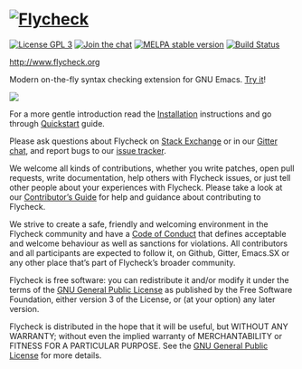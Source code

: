 # [![Flycheck][logo]](http://www.flycheck.org) #

[![License GPL 3](https://img.shields.io/github/license/flycheck/flycheck.svg)][COPYING]
[![Join the chat](https://img.shields.io/gitter/room/flycheck/flycheck.svg)](https://gitter.im/flycheck/flycheck)
[![MELPA stable version](http://stable.melpa.org/packages/flycheck-badge.svg)](http://stable.melpa.org/#/flycheck)
[![Build Status](https://img.shields.io/travis/flycheck/flycheck/master.svg)](https://travis-ci.org/flycheck/flycheck)

<http://www.flycheck.org>

Modern on-the-fly syntax checking extension for GNU Emacs.  [Try it][]!

![](https://raw.githubusercontent.com/flycheck/flycheck/master/doc/images/flycheck-annotated.png)

For a more gentle introduction read the [Installation][] instructions and go
through [Quickstart][] guide.

Please ask questions about Flycheck on [Stack Exchange][sx] or in our
[Gitter chat][gitter], and report bugs to our [issue tracker][].

We welcome all kinds of contributions, whether you write patches, open pull
requests, write documentation, help others with Flycheck issues, or just tell
other people about your experiences with Flycheck.  Please take a look at our
[Contributor’s Guide][contrib] for help and guidance about contributing to
Flycheck.

We strive to create a safe, friendly and welcoming environment in the Flycheck
community and have a [Code of Conduct][coc] that defines acceptable and welcome
behaviour as well as sanctions for violations.  All contributors and all
participants are expected to follow it, on Github, Gitter, Emacs.SX or any other
place that’s part of Flycheck’s broader community.

Flycheck is free software: you can redistribute it and/or modify it under the
terms of the [GNU General Public License][copying] as published by the Free
Software Foundation, either version 3 of the License, or (at your option) any
later version.

Flycheck is distributed in the hope that it will be useful, but WITHOUT ANY
WARRANTY; without even the implied warranty of MERCHANTABILITY or FITNESS FOR A
PARTICULAR PURPOSE.  See the [GNU General Public License][copying] for more
details.

[COPYING]: https://github.com/flycheck/flycheck/blob/master/COPYING
[manual]: http://www.flycheck.org/en/latest/index.html#the-user-guide
[logo]: https://raw.githubusercontent.com/flycheck/flycheck/master/doc/_static/logo.png
[try it]: http://www.flycheck.org/en/latest/#try-out
[Installation]: http://www.flycheck.org/en/latest/user/installation.html
[Quickstart]: http://www.flycheck.org/en/latest/user/quickstart.html
[sx]: https://emacs.stackexchange.com/questions/tagged/flycheck
[gitter]: https://gitter.im/flycheck/flycheck
[Issue Tracker]: https://github.com/flycheck/flycheck/issues
[contrib]: http://www.flycheck.org/en/latest/contributor/contributing.html
[coc]: http://www.flycheck.org/en/latest/community/conduct.html
